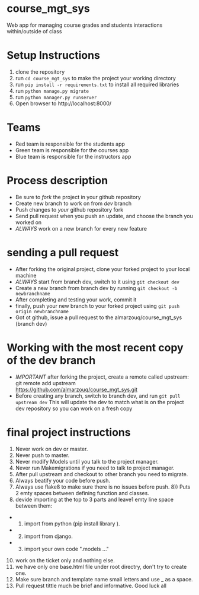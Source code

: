 # course_mgt_sys
Web app for managing course grades and students interactions within/outside of class

# Setup Instructions
1. clone the repository
2. run `cd course_mgt_sys` to make the project your working directory
3. run `pip install -r requirements.txt` to install all required libraries
4. run `python manage.py migrate`
5. run `python manager.py runserver`
6. Open browser to http://localhost:8000/

# Teams
- Red team is responsible for the students app
- Green team is responsible for the courses app
- Blue team is responsible for the instructors app

# Process description
- Be sure to *fork* the project in your github repository
- Create new branch to work on from *dev* branch
- Push changes to *your* github repository fork
- Send pull request when you push an update, and choose the branch you worked on
- *ALWAYS* work on a new branch for every new feature

# sending a pull request
- After forking the original project, clone your forked project to your local machine
- *ALWAYS* start from branch dev, switch to it using `git checkout dev`
- Create a new branch from branch dev by running `git checkout -b newbranchname`
- After completing and testing your work, commit it
- finally, push your new branch to your forked project using `git push origin newbranchname`
- Got ot github, issue a pull request to the almarzouq/course_mgt_sys (branch dev)

# Working with the most recent copy of the dev branch
- *IMPORTANT* after forking the project, create a remote called upstream:
      git remote add upstream https://github.com/almarzouq/course_mgt_sys.git
- Before creating any branch, switch to branch dev, and run `git pull upstream dev`
  This will update the dev to match what is on the project dev repository so
  you can work on a fresh copy

# final project instructions
  1) Never work on dev or master.
  2) Never push to master.
  3) Never modify Models until you talk to the project manager.
  4) Never run Makemigrations if you need to talk to project manager.
  5) After pull upstream and checkout to other branch you need to migrate.
  6) Always beatify your code before push.
  7) Always use flake8 to make sure there is no issues before push.
  8)) Puts 2 emty spaces between defining function and classes.
  9) devide importing at the top to 3 parts and leave1 emty line space between them:
  - 1) import from python (pip install library ).
  - 2) import from django.
  - 3) import your own code ".models ..."
  10) work on the ticket only and nothing else.
  11) we have only one base.html file under root directry, don't try to create one.
  12) Make sure branch and template name small letters and use _ as a space.
  13) Pull request tittle much be brief and informative.
  Good luck all
